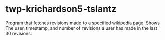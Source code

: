 # twp-krichardson5-tslantz

Program that fetches revisions made to a specified wikipedia page. Shows The user, timestamp, and number of revisions a user has made in the last 30 revisions.
